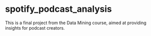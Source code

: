 # spotify_podcast_analysis
This is a final project from the Data Mining course, aimed at providing insights for podcast creators. 
